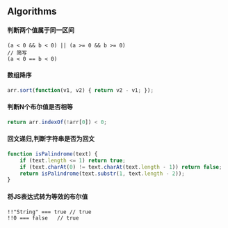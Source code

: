 ## Algorithms

#### 判断两个值属于同一区间
    (a < 0 && b < 0) || (a >= 0 && b >= 0)
    // 简写
    (a < 0 == b < 0)

#### 数组降序

```JavaScript
arr.sort(function(v1, v2) { return v2 - v1; });
```

#### 判断N个布尔值是否相等

```JavaScript
return arr.indexOf(!arr[0]) < 0;
```

#### 回文递归,判断字符串是否为回文

```JavaScript
function isPalindrome(text) {
	if (text.length <= 1) return true;
	if (text.charAt(0) != text.charAt(text.length - 1)) return false;
	return isPalindrome(text.substr(1, text.length - 2));
}
```

#### 将JS表达式转为等效的布尔值

```
!!"String" === true	// true
!!0 === false	// true
```

